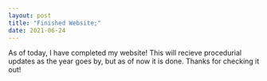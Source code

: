 ```yaml
---
layout: post
title: "Finished Website;"
date: 2021-06-24
---
```

As of today, I have completed my website! This will recieve procedurial updates as the year goes by, but as of now it is done. Thanks for checking it out!

